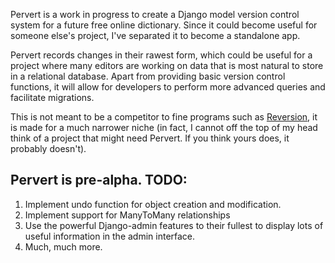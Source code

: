 Pervert is a work in progress to create a Django model version control system for
a future free online dictionary. Since it could become useful for someone else's
project, I've separated it to become a standalone app.

Pervert records changes in their rawest form, which could be useful for a project 
where many editors are working on data that is most natural to store in a 
relational database. Apart from providing basic version control functions, it will
allow for developers to perform more advanced queries and facilitate migrations.

This is not meant to be a competitor to fine programs such as [Reversion][1], it 
is made for a much narrower niche (in fact, I cannot off the top of my head 
think of a project that might need Pervert. If you think yours does, it probably
doesn't).

Pervert is pre-alpha. TODO:
---------------------------

1. Implement undo function for object creation and modification.
2. Implement support for ManyToMany relationships
3. Use the powerful Django-admin features to their fullest to display lots of 
useful information in the admin interface. 
4. Much, much more.

[1]: http://code.google.com/p/django-reversion/ 
